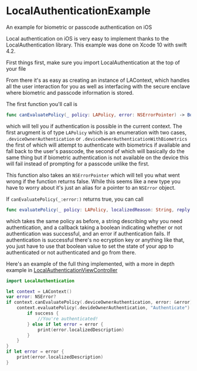 # LocalAuthenticationExample
An example for biometric or passcode authentication on iOS

Local authentication on iOS is very easy to implement thanks to the LocalAuthentication library. This example was done on Xcode 10 with swift 4.2.

First things first, make sure you import LocalAuthentication at the top of your file

From there it's as easy as creating an instance of LAContext, which handles all the user interaction for you as well as interfacing with the secure enclave where biometric and passcode information is stored.

The first function you'll call is 
```swift
func canEvaluatePolicy(_ policy: LAPolicy, error: NSErrorPointer) -> Bool
```
 which will tell you if authentication is possible in the current context. The first arugment is of type ```LAPolicy``` which is an enumeration with two cases, ```.deviceOwnerAuthentication``` or ```.deviceOwnerAuthenticationWithBiometrics``` the first of which will attempt to authenticate with biometrics if available and fall back to the user's passcode, the second of which will basically do the same thing but if biometric authentication is not available on the device this will fail instead of prompting for a passcode unlike the first.

This function also takes an ```NSErrorPointer``` which will tell you what went wrong if the function returns false. While this seems like a new type you have to worry about it's just an alias for a pointer to an ```NSError``` object.

If ```canEvaluatePolicy(_:error:)``` returns true, you can call 
```swift
func evaluatePolicy(_ policy: LAPolicy, localizedReason: String, reply: @escaping (Bool, Error?) -> Void)
``` 
which takes the same policy as before, a string describing why you need authentication, and a callback taking a boolean indicating whether or not authentication was successful, and an error if authentication fails. If authentication is successful there's no ecryption key or anything like that, you just have to use that boolean value to set the state of your app to authenticated or not authenticated and go from there.

Here's an example of the full thing implemented, with a more in depth example in [LocalAuthenticationViewController](https://github.com/jacobsokora/LocalAuthenticationExample/blob/master/LocalAuthenticationExample/LocalAuthenticationViewController.swift)

```swift
import LocalAuthentication

let context = LAContext()
var error: NSError?
if context.canEvaluatePolicy(.deviceOwnerAuthentication, error: &error) {
	context.evaluatePolicy(.devideOwnerAuthentication, "Authenticate") { success, error in
		if success {
			//You're authenticated!
		} else if let error = error {
			print(error.localizedDescription)
		}
	}
}
if let error = error {
	print(error.localizedDescription)
}
